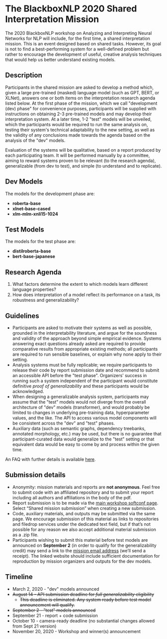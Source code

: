 # The BlackboxNLP 2020 Shared Interpretation Mission

The 2020 BlackboxNLP workshop on Analyzing and Interpreting Neural Networks for NLP will include, for the first time, a shared interpretation mission. This is an event designed based on shared tasks. However, its goal is not to find a best-performing system for a well-defined problem but rather to encourage the development of useful, creative analysis techniques that would help us better understand existing models.

## Description

Participants in the shared mission are asked to develop a method which, given a large pre-trained (masked) language model (such as GPT, BERT, or XLNet), answers one or both items on the interpretation research agenda listed below. At the first phase of the mission, which we call "development (dev) phase" for convenience purposes, participants will be supplied with instructions on obtaining 2-3 pre-trained models and may develop their interpretation system.
At a later time, 1-2 "test" models will be unveiled, which the participants would be required to run the same analysis on, testing their system's technical adaptability to the new setting, as well as the validity of any conclusions made towards the agenda based on the analysis of the "dev" models.

Evaluation of the systems will be qualitative, based on a report produced by each participating team. It will be performed manually by a committee, aiming to reward systems proven to be relevant (to the research agenda), generalizable (from dev to test), and simple (to understand and to replicate).

## Dev Models

The models for the development phase are:

* **roberta-base**
* **xlnet-base-cased**
* **xlm-mlm-xnli15-1024**

## Test Models

The models for the test phase are:

* **distilroberta-base**
* **bert-base-japanese**

## Research Agenda

1. What factors determine the extent to which models learn different language properties?
1. How does interpretation of a model reflect its performance on a task, its robustness and generalizability?

## Guidelines

* Participants are asked to motivate their systems as well as possible, grounded in the interpretability literature, and argue for the soundness and validity of the approach beyond simple empirical evidence. Systems answering exact questions already asked are required to provide comparative results from appropriate existing methods; all participants are required to run sensible baselines, or explain why none apply to their setting.
* Analysis systems must be fully replicable; we require participants to release their code by report submission date and recommend to submit an accessible API before the "test phase". Organizers' success in running such a system independent of the participant would constitute definitive *proof of generalizability* and these participants would be acknowledged.
* When designing a generalizable analysis system, participants may assume that the "test" models would not diverge from the overall architecture of "dev" models (transformer), and would probably be limited to changes in underlying pre-training data, hyperparameter values, and the like. The API to access various model components will be consistent across the "dev" and "test" phases. 
* Auxiliary data (such as semantic graphs, dependency treebanks, annotated morphology, etc.) may be used, but there is no guarantee that participant-curated data would generalize to the "test" setting or that equivalent data would be easy to come by and process within the given time.

An FAQ with further details is available [here](https://blackboxnlp.github.io/faq).

## Submission details

* Anonymity: mission materials and reports are **not anonymous**. Feel free to submit code with an affiliated repository and to submit your report including all authors and affiliations in the body of the pdf.
* Report submission is to be made via the [main workshop softconf page](https://www.softconf.com/emnlp2020/blackboxnlp2020/). Select “Shared mission submission” when creating a new submission.
* Code, auxiliary materials, and outputs may be submitted via the same page. We encourage submission of this material as links to repositories and filedrop services under the dedicated text field, but if that’s not possible for any reason we also accept additional material submission as a .zip file.
* Participants wishing to submit this material before test models are announced on **September 2** (in order to qualify for the generalizability credit) may send a link to the [mission email address](mailto:blackboxnlp+shared@googlegroups.com) (we’ll send a receipt). The linked website should include sufficient documentation for reproduction by mission organizers and outputs for the dev models.

## Timeline

* March 2, 2020 - "dev" models announced
* ~~August 14 - API submission deadline for *full generalizability* eligibility~~
  * ~~This deadline is eliminated. Any system ready before test model announcement will qualify.~~
* ~~September 2 - "test" models announced~~
* September 21 - report + code submission
* October 10 - camera-ready deadline (no substantial changes allowed from Sept 21 version)
* November 20, 2020 - Workshop and winner(s) announcement
